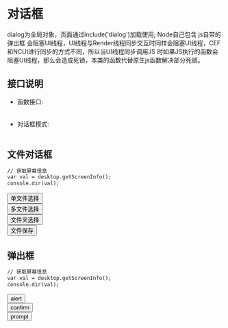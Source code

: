 ﻿# 对话框
  dialog为全局对象，页面通过include('dialog')加载使用;  Node自己包含
  js自带的弹出框 会阻塞UI线程，UI线程与Render线程同步交互时同样会阻塞UI线程，CEF和NCUI进行同步的方式不同，所以当UI线程同步调用JS
  时如果JS执行的函数会阻塞UI线程，那么会造成死锁，本类的函数代替原生js函数解决部分死锁。
  <link rel="stylesheet" type="text/css" href="docs/css/common.css" />
  <script src="docs/js/string.js" type="text/javascript" charset="utf-8"></script>
  <script src="docs/js/template.js" type="text/javascript" charset="utf-8"></script>
  <script src="docs/js/Frame.js" type="text/javascript" charset="utf-8"></script>
  
## 接口说明
<ul><li class="param">函数接口:</li></ul>

<table id="method" class="table" >
</table>
 
 
<ul><li class="param">对话框模式:</li></ul>

<table id="settings" class="table">
</table>
  
## 文件对话框

```html
// 获取屏幕信息
var val = desktop.getScreenInfo();
console.dir(val);
```

<div class="row">
	 <div class="col-xs-3">
  	<button class="btn btn-outline-primary btn-block" id="dialogOpen">单文件选择</button>
	</div> 
	<div class="col-xs-3">
	  <button class="btn btn-outline-primary btn-block" id="dialogOpenMultiple">多文件选择</button>
	</div> 
	<div class="col-xs-3">
	  <button class="btn btn-outline-primary btn-block" id="dialogOpenFolder">文件夹选择</button>
	</div> 
	<div class="col-xs-3">
	  <button class="btn btn-outline-primary btn-block" id="dialogSave">文件保存</button>
	</div> 
</div>

## 弹出框

```html
// 获取屏幕信息
var val = desktop.getScreenInfo();
console.dir(val);
```

<div class="row">
	<div class="col-xs-3">
	  <button class="btn btn-outline-primary btn-block" id="alert">alert</button>
	</div> 
	<div class="col-xs-3">
	  <button class="btn btn-outline-primary btn-block" id="confirm">confirm</button>
	</div> 
	<div class="col-xs-3">
	  <button class="btn btn-outline-primary btn-block" id="prompt">prompt</button>
	</div> 
</div>

 
 
 